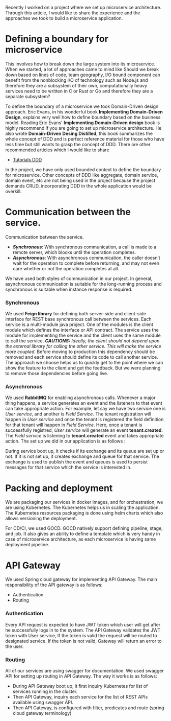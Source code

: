 
Recently I worked on a project where we set up microservice architecture. Through this article, I would like to share the experience and the approaches we took to build a microservice application.


# Defining a boundary for microservice

This involves how to break down the large system into its microservice. When we started, a lot of approaches came to mind like Should we break down based on lines of code, team geography, I/O bound component can benefit from the nonblocking I/O of technology such as Node.js and therefore they are a subsystem of their own, computationally heavy services need to be written in C or Rust or Go and therefore they are a separate subsystem?

To define the boundary of a microservice we took Domain-Driven design approach. Eric Evans, in his wonderful book **Implementing Domain-Driven Design**, explains very well how to define boundary based on the business model. Reading Eric Evans' **Implementing Domain-Driven design** book is highly recommend if you are going to set up microservice architecture. He also wrote **Domain-Driven Desing Distilled**, this book summarizes the whole concept of DDD and is perfect reference material for those who have less time but still wants to grasp the concept of DDD. There are other recommended articles which I would like to share

- [Tutorials DDD](https://vaadin.com/tutorials/ddd)

In the project, we have only used bounded context to define the boundary for microservice. Other concepts of DDD like aggregate, domain service, domain event, etc are not being used in the project because the project demands CRUD, incorporating DDD in the whole application would be overkill.

# Communication between the service.

Communication between the service.

- ***Synchronous***: With synchronous communication, a call is made to a remote server, which blocks until the operation completes.
- ***Asynchronous***: With asynchronous communication, the caller doesn’t wait for the operation to complete before returning, and may not even care whether or not the operation completes at all.

We have used both styles of communication in our project. In general, asynchronous communication is suitable for the long-running process and synchronous is suitable when instance response is required.

### Synchronous
We used **Feign library** for defining both server-side and client-side interface for REST base synchronous call between the services. Each service is a multi-module java project. One of the modules is the client module which defines the interface or API contract. The service uses the module for implementing the service and the client uses the same module to call the service. 
***CAUTIONS:*** *Ideally, the client should not depend upon the external library for calling the other service. This will make the service more coupled.* Before moving to production this dependency should be removed and each service should define its code to call another service.
The approach we choose helps us to quickly get to the point where we can show the feature to the client and get the feedback. But we were planning to remove those dependencies before going live.

### Asynchronous

We used **RabbitMQ** for enabling asynchronous calls. Whenever a major thing happens, a service generates an event and the listeners to that event can take appropriate action. For example, let say we have two service one is *User service*, and another is *Field Service*. The tenant registration will happen in *User service* and once the tenant is registered the field definition for that tenant will happen in *Field Service*. Here, once a tenant is successfully registred, *User service* will generate an event **tenant.created**. The *Field service* is listening to **tenant.created** event and takes appropriate action. The set up we did in our application is as follows :

During service boot up, it checks if its exchange and its queue are set up or not. If it is not set up, it creates exchange and queue for that service. The exchange is used to publish the event and queues is used to persist messages for that service which the service is interested in.

# Packing and deployment

We are packaging our services in docker images, and for orchestration, we are using Kubernetes. The Kubernetes helps us in scaling the application. The Kubernetes resources packaging is done using helm charts which also allows versioning the deployment.

For CD/CI, we used GOCD. GOCD natively support defining pipeline, stage, and job. It also gives an ability to define a template which is very handy in case of microservice architecture, as each microservice is having same deployment pipeline.

# API Gateway
We used Spring cloud gateway for implementing API Gateway. The main responsibility of the API gateway is as follows:
- Authentication
- Routing

### Authentication
Every API request is expected to have JWT token which user will get after he successfully logs in to the system. The API Gateway validates the JWT token with User service, If the token is valid the request will be routed to designated service. If the token is not valid, Gateway will return an error to the user.

### Routing
All of our services are using swagger for documentation. We used swagger API for setting up routing in API Gateway. The way it works is as follows:

- During API Gateway boot up, it first inquiry Kubernetes for list of services running in the cluster.
- Then API Gateway, inquiry each service for the list of REST APIs available using swagger API.
- Then API Gateway, is configured with filter, predicates and route (spring cloud gateway terminology)


